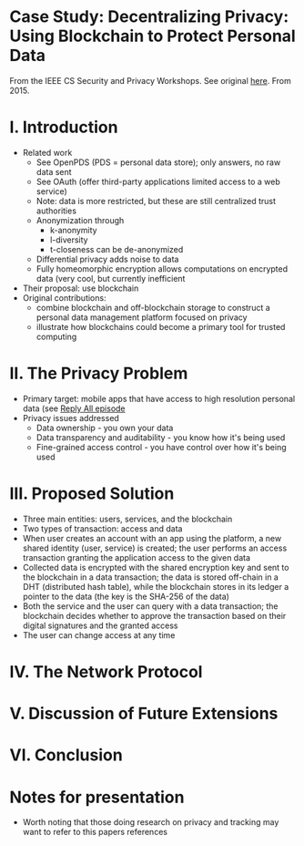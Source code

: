 
# Case Study: Decentralizing Privacy: Using Blockchain to Protect Personal Data
From the IEEE CS Security and Privacy Workshops. See original
[here](https://ieeexplore.ieee.org/stamp/stamp.jsp?tp=&arnumber=7163223).
From 2015.

# I. Introduction
- Related work
  - See OpenPDS (PDS = personal data store); only answers, no raw data sent
  - See OAuth (offer third-party applications limited access to a web service)
  - Note: data is more restricted, but these are still centralized trust authorities
  - Anonymization through
    - k-anonymity
    - l-diversity
    - t-closeness
    can be de-anonymized
  - Differential privacy adds noise to data
  - Fully homeomorphic encryption allows computations on encrypted data (very cool, but currently
    inefficient
- Their proposal: use blockchain
- Original contributions:
  - combine blockchain and off-blockchain storage to construct a personal data management platform
    focused on privacy
  - illustrate how blockchains could become a primary tool for trusted computing

# II. The Privacy Problem
- Primary target: mobile apps that have access to high resolution personal data (see [Reply All
  episode](https://www.gimletmedia.com/reply-all/135-the-robocall-conundrum#episode-player)
- Privacy issues addressed
  - Data ownership - you own your data
  - Data transparency and auditability - you know how it's being used
  - Fine-grained access control - you have control over how it's being used

# III. Proposed Solution
- Three main entities: users, services, and the blockchain
- Two types of transaction: access and data
- When user creates an account with an app using the platform, a new shared identity (user, service)
  is created; the user performs an access transaction granting the application access to the given
  data
- Collected data is encrypted with the shared encryption key and sent to the blockchain in a data
  transaction; the data is stored off-chain in a DHT (distributed hash table), while the blockchain
  stores in its ledger a pointer to the data (the key is the SHA-256 of the data)
- Both the service and the user can query with a data transaction; the blockchain decides whether to
  approve the transaction based on their digital signatures and the granted access
- The user can change access at any time

# IV. The Network Protocol

# V. Discussion of Future Extensions

# VI. Conclusion

# Notes for presentation
- Worth noting that those doing research on privacy and tracking may want to refer to this papers
  references
